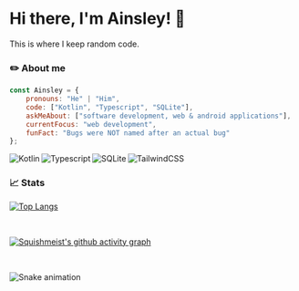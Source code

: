 # Hi there, I'm Ainsley! :wave:

This is where I keep random code.

### ✏️ About me

```javascript
const Ainsley = {
    pronouns: "He" | "Him",
    code: ["Kotlin", "Typescript", "SQLite"],
    askMeAbout: ["software development, web & android applications"],
    currentFocus: "web development",
    funFact: "Bugs were NOT named after an actual bug"
};
```
<p>
<img align="left" alt="Kotlin" src="https://img.shields.io/badge/kotlin-%237F52FF.svg?style=for-the-badge&logo=kotlin&logoColor=white">
<img align="left" alt="Typescript" src="https://img.shields.io/badge/typescript%20-%23007ACC.svg?&style=for-the-badge&logo=typescript&logoColor=white"/>
<img align="left" alt="SQLite" src ="https://img.shields.io/badge/sqlite-%2307405e.svg?&style=for-the-badge&logo=sqlite&logoColor=white"/>
<img align="left" alt="TailwindCSS" src="https://img.shields.io/badge/tailwindcss%20-%2338B2AC.svg?&style=for-the-badge&logo=tailwind-css&logoColor=white"/>
</p>

<br/>

### 📈 Stats 

[![Top Langs](https://github-readme-stats.vercel.app/api/top-langs/?username=squishmeist&layout=donut&theme=transparent)](https://github.com/Squishmeist)

<br/>

[![Squishmeist's github activity graph](https://github-readme-activity-graph.vercel.app/graph?username=squishmeist&bg_color=22272e&color=fdfffc&line=6494aa&point=fdfffc&area=true&hide_border=true)](https://github.com/ashutosh00710/github-readme-activity-graph)

<br/>

![Snake animation](https://raw.githubusercontent.com/{squishmeist}/{squishmeist}/output/github-contribution-grid-snake-dark.svg)
